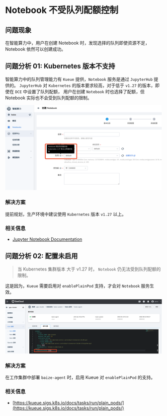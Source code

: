 # Notebook 不受队列配额控制

## 问题现象

在智能算力中，用户在创建 Notebook 时，发现选择的队列即使资源不足，Notebook 依然可以创建成功。

## 问题分析 01:  Kubernetes 版本不支持

智能算力中的队列管理能力有 `Kueue` 提供，`Notebook` 服务是通过 `JupyterHub` 提供的。
`JupyterHub` 对 `Kubernetes` 的版本要求较高，对于低于 `v1.27` 的版本，即使在 `DCE` 中设置了队列配额，
用户在创建 `Notebook` 时也选择了配额，但 Notebook 实际也不会受到队列配额的限制。

![local-queue-initialization-failed](./images/kueue-k8s127.png)

### 解决方案

提前规划，生产环境中建议使用 `Kubernetes` 版本 `v1.27` 以上。

### 相关信息

- [Jupyter Notebook Documentation](https://jupyter-notebook.readthedocs.io/en/latest/)

## 问题分析 02:  配置未启用

> 当 Kubernetes 集群版本 大于 v1.27 时， `Notebook` 仍无法受到队列配额的限制。

这是因为，`Kueue` 需要启用对 `enablePlainPod` 支持，才会对 `Notebook` 服务生效。

![local-queue-initialization-failed](./images/kueue-plainpod.png)

### 解决方案

在工作集群中部署 `baize-agent` 时，启用 Kueue 对 `enablePlainPod` 的支持。

### 相关信息

- [https://kueue.sigs.k8s.io/docs/tasks/run/plain_pods/](https://kueue.sigs.k8s.io/docs/tasks/run/plain_pods/)

